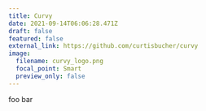 ```yaml
---
title: Curvy
date: 2021-09-14T06:06:28.471Z
draft: false
featured: false
external_link: https://github.com/curtisbucher/curvy
image:
  filename: curvy_logo.png
  focal_point: Smart
  preview_only: false
---
```

foo bar